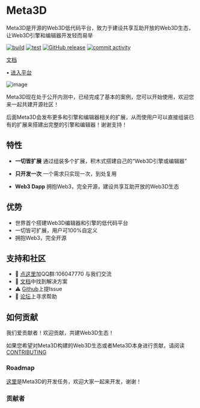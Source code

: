 # Meta3D

Meta3D是开源的Web3D低代码平台，致力于建设共享互助开放的Web3D生态，让Web3D引擎和编辑器开发轻而易举

[![build](https://github.com/Wonder-Technology/Meta3D/workflows/CI/badge.svg)](https://github.com/Wonder-Technology/Meta3D/actions) [![test](https://codecov.io/github/Wonder-Technology/Meta3D/coverage.svg?branch=master)](https://codecov.io/github/Wonder-Technology/Meta3D?branch=master) [![GitHub release](https://img.shields.io/github/release/Wonder-Technology/Meta3D.svg)](https://github.com/Wonder-Technology/Meta3D/releases) [![commit activity](https://img.shields.io/github/commit-activity/m/Wonder-Technology/Meta3D?color=00FF0)](https://github.com/Meta3D-Technology/Meta3D/graphs/commit-activity)




[文档](https://meta3d-website.4everland.app/docs/%E7%AE%80%E4%BB%8B)
 <!-- • [搭建的编辑器Demo](https://meta3d-platform-production.4everland.app/EnterApp?account=0xf63e1991a343814ede505d7cfc368615eae75307&appName=%E7%BC%96%E8%BE%91%E5%99%A8demo1) -->
 • [进入平台](https://meta3d-platform-production.4everland.app)

![image](https://img2023.cnblogs.com/blog/419321/202302/419321-20230217075702984-1069462752.png)

Meta3D现在处于公开内测中，已经完成了基本的案例，您可以开始使用，欢迎您来一起共建开源社区！

后面Meta3D会发布更多和引擎和编辑器相关的扩展，从而使用户可以直接组装已有的扩展来搭建出完整的引擎和编辑器！谢谢支持！

## 特性

- **一切皆扩展**
通过组装多个扩展，积木式搭建自己的“Web3D引擎或编辑器”
- **只开发一次**
一个需求只实现一次，到处复用

- **Web3 Dapp**
拥抱Web3，完全开源，建设共享互助开放的Web3D生态

## 优势

- 世界首个搭建Web3D编辑器和引擎的低代码平台
- 一切皆可扩展，用户可100%自定义
- 拥抱Web3，完全开源


## 支持和社区

- 💬 [点这里](https://qm.qq.com/cgi-bin/qm/qr?k=SaSgwsyiccUjc3Mx3Jqliv9HJnHxL-WI&jump_from=webapi&authKey=+EQRAdLQ80spfX++pA3UB4erf6cxC+Mo4jH6bfovhdE7MOvI5WBUljCZ6roGaNZh)加QQ群:106047770 与我们交流
- 📄 [文档](https://meta3d-website.4everland.app/docs/%E7%AE%80%E4%BB%8B)中找到解决方案
- ⚠️ [Github](https://github.com/Meta3D-Technology/Meta3D/issues/new/choose)上提Issue
- 👾 [论坛](https://github.com/Meta3D-Technology/Meta3D/discussions)上寻求帮助
<!-- - 💡 [案例]()作为学习资料 -->

 
## 如何贡献

我们爱贡献者！欢迎贡献，共建Web3D生态！

如果您希望对Meta3D构建的Web3D生态或者Meta3D本身进行贡献，请阅读[CONTRIBUTING](CONTRIBUTING.md)

### Roadmap
[这里](https://github.com/orgs/Meta3D-Technology/projects/1/views/1)是Meta3D的开发任务，欢迎大家一起来开发，谢谢！

### 贡献者

<!-- TODO
refer to [README.MD 中生成贡献者名单](https://www.jianshu.com/p/495bb77eb672) -->

